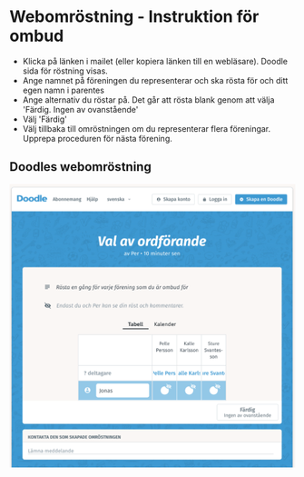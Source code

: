 # Webomröstning - Instruktion för ombud

* Klicka på länken i mailet (eller kopiera länken till en webläsare). Doodle sida för röstning visas.
* Ange namnet på föreningen du representerar och ska rösta för och ditt egen namn i parentes
* Ange alternativ du röstar på. Det går att rösta blank genom att välja 'Färdig. Ingen av ovanstående'
* Välj 'Färdig'
* Välj tillbaka till omröstningen om du representerar flera föreningar. Upprepa proceduren för nästa förening.


## Doodles webomröstning

![Sida där ombud lägger sin röst](./media/doodle/rostningssida.png "Sida där ombud lägger sin röst")

